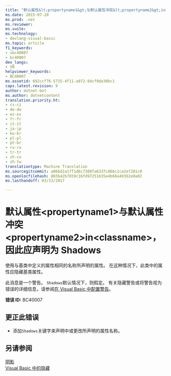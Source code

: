 ```yaml
---
title: "默认属性&lt;propertyname1&gt;与默认属性冲突&lt;propertyname2&gt;in&lt;classname&gt;，因此应声明为 Shadows |Microsoft 文档"
ms.date: 2015-07-20
ms.prod: .net
ms.reviewer: 
ms.suite: 
ms.technology:
- devlang-visual-basic
ms.topic: article
f1_keywords:
- vbc40007
- bc40007
dev_langs:
- VB
helpviewer_keywords:
- BC40007
ms.assetid: 692ccf76-5715-4f11-a972-84cf9de30bc1
caps.latest.revision: 9
author: dotnet-bot
ms.author: dotnetcontent
translation.priority.ht:
- cs-cz
- de-de
- es-es
- fr-fr
- it-it
- ja-jp
- ko-kr
- pl-pl
- pt-br
- ru-ru
- tr-tr
- zh-cn
- zh-tw
translationtype: Machine Translation
ms.sourcegitcommit: a06bd2a17f1d6c7308fa6337c866c1ca2e7281c0
ms.openlocfilehash: 803b42b7659c16fd97251635e4b6ba49362e0a02
ms.lasthandoff: 03/13/2017

---
```

# <a name="default-property-39ltpropertyname1gt39-conflicts-with-default-property-39ltpropertyname2gt39-in-39ltclassnamegt39-and-so-should-be-declared-39shadows39"></a>默认属性&lt;propertyname1&gt;与默认属性冲突&lt;propertyname2&gt;in&lt;classname&gt;，因此应声明为 Shadows
使用与基类中定义的属性相同的名称所声明的属性。 在这种情况下，此类中的属性应隐藏基类属性。  
  
 此消息是一个警告。 `Shadows`默认情况下，则假定。 有关隐藏警告或将警告视为错误的详细信息，请参阅[在 Visual Basic 中配置警告](https://docs.microsoft.com/visualstudio/ide/configuring-warnings-in-visual-basic)。  
  
 **错误 ID:** BC40007  
  
## <a name="to-correct-this-error"></a>更正此错误  
  
-   添加`Shadows`关键字来声明中或更改所声明的属性名称。  
  
## <a name="see-also"></a>另请参阅  
 [阴影](../../../visual-basic/language-reference/modifiers/shadows.md)   
 [Visual Basic 中的隐藏](../../../visual-basic/programming-guide/language-features/declared-elements/shadowing.md)

